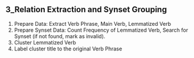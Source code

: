 ## 3_Relation Extraction and Synset Grouping

1) Prepare Data: Extract Verb Phrase, Main Verb, Lemmatized Verb
2) Prepare Synset Data: Count Frequency of Lemmatized Verb, Search for Synset (if not found, mark as invalid).
3) Cluster Lemmatized Verb
4) Label cluster title to the original Verb Phrase
